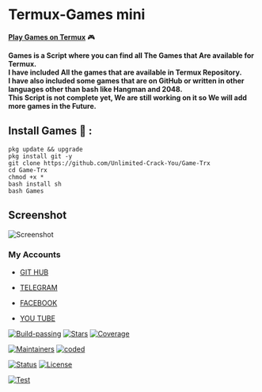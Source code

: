 # Termux-Games mini
<strong><u>Play Games on Termux</u></strong> 🎮<br>

<b>Games is a Script where you can find all The Games that Are available for Termux.</b><br> 
<b>I have included All the games that are available in Termux Repository. </b><br>
<b>I have also included some games that are on GitHub or written in other languages other than bash like Hangman and 2048.</b><br>
<b>This Script is not complete yet, We are still working on it so We will add more games in the Future.</b><br>

## Install Games 📲 :
```pkg update && upgrade```
<br>
```pkg install git -y```
<br>
```git clone https://github.com/Unlimited-Crack-You/Game-Trx```
<br>
```cd Game-Trx```
<br>
```chmod +x *```
<br>
```bash install sh```
<br>
```bash Games```
<br>

## Screenshot 
![Screenshot](https://i.ibb.co/s5YTHpw/Screenshot-2023-10-12-08-31-59-19.jpg) 

### My Accounts

* [GIT HUB](https://github.com/Unlimited-Crack-You)

* [TELEGRAM](https://t.me/purwokerto_malware_cyber)

* [FACEBOOK](https://www.facebook.com/profile.php?id=61551681957732)

* [YOU TUBE](https://www.youtube.com/@from-system-comunity)

[![Build-passing](https://img.shields.io/badge/build-passing-red.svg?style=plastic)](https://github.com/Err0r-ICA/SpeedTest/issues) [![Stars](https://img.shields.io/open-vsx/stars/Redhat/Java.svg?style=plastic&color=orange)](https://github.com/Err0r-ICA/SpeedTest/issues) [![Coverage](https://img.shields.io/azure-devops/coverage/Swellaby/Opensource/25?color=yellow&style=plastic)](https://github.com/Err0r-ICA/SpeedTest/issues)

[![Maintainers](https://img.shields.io/badge/mainteiners-HackBoyz-green.svg?style=plastic)](https://github.com/Err0r-ICA/SpeedTest/issues) [![coded](https://img.shields.io/badge/coded%20in-bash&python2.7-mintgreen.svg?style=plastic)](https://github.com/Err0r-ICA/SpeedTest/issues)

[![Status](https://img.shields.io/badge/code%20status-encrypted-cyan.svg?style=plastic)](https://github.com/Err0r-ICA/SpeedTest/issues) [![License](https://img.shields.io/badge/license-MIT-blueviolet.svg?style=plastic)](https://github.com/Err0r-ICA/SpeedTest/issues)

[![Test](https://img.shields.io/badge/tested%20on-Termux,%20Kali%20Linux,%20Ubuntu,%20Parrot%20OS,%20Debian,%20ANDRAX%20Mobile-%23ff69b4.svg?style=plastic)](https://github.com/Err0r-ICA/SpeedTest/issues)
